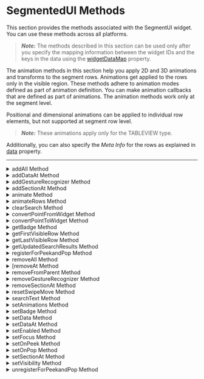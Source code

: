                                 


SegmentedUI Methods
===================

This section provides the methods associated with the SegmentUI widget. You can use these methods across all platforms.

> **_Note:_** The methods described in this section can be used only after you specify the mapping information between the widget IDs and the keys in the data using the [widgetDataMap](Segment_Properties.md#widgetDa) property.

The animation methods in this section help you apply 2D and 3D animations and transforms to the segment rows. Animations get applied to the rows only in the visible region. These methods adhere to animation modes defined as part of animation definition. You can make animation callbacks that are defined as part of animations. The animation methods work only at the segment level.

Positional and dimensional animations can be applied to individual row elements, but not supported at segment row level.

> **_Note:_** These animations apply only for the TABLEVIEW type.

Additionally, you can also specify the _Meta Info_ for the rows as explained in [data](Segment_Properties.md#data) property.

* * *


<details close markdown="block"><summary>addAll Method</summary>

* * *

This method allows you to add new data to the segment.

### Syntax
```

addAll(data)
```

### Parameters

data

Specifies an array to represent data as key value pairs. The format of the array of data is explained in [data](Segment_Properties.md#data) property of segment basic properties.

animation

Optional. This parameter is used to associate an animation with the item described by data.

The animation parameter has three parameters:

definition

An object defined using the voltmx.ui.createAnimation() API. Refer to voltmx.ui.createAnimation in the API programmers Guide for more details.

config

As defined in Animation Configuration. For more information, please see the `AnimationConfiguration` object documentation in the [API Developer's Guide](../../../Iris/iris_api_dev_guide/content/introduction.md).

callbacks

A dictionary that represents JavaScript functions that work as animation call backs. For more information, see `AnimationConfiguration` object documentation in the [API Developer's Guide](../../../Iris/iris_api_dev_guide/content/introduction.md).

### Remarks

The new data is appended to the existing data. If the segment has no data, the new data is placed in the segment.

Using this method, you cannot add the rows to the existing sections.

Animations get applied to the rows only in the visible region and ignored if the rows are in the invisible region.

You can apply specific animations to the displaced rows using the [onRowDisplay](#onRowDisplay) method.

If the animation property is defined in the addAll method, the animation will be applied to all elements added to the row.

The widget/row model will be updated based on the animation fill modes, so that the widget/row would always show the appropriate values. Note that your app must provide rowTemplateId as an empty object in the data object of a row to update the row model.

### Example

```

//Sample code to use addAll method without animation  
formSegment.mysegment.addAll([{
    dataId1: "data1",
    dataId2: "data2",
    dataId3: "data3"
}, {
    dataId1: "datax",
    dataId2: "datay",
    dataId3: "dataz",
    template: box1
}]);  
//Sample code to use addAll method with animation  
formSegment.mysegment.addAll([{
        dataId1: "data1",
        dataId2: "data2",
        dataId3: "data3"
    }, {
        dataId1: "datax",
        dataId2: "datay",
        dataId3: "dataz",
        template: box1
    }],
    animation 
);  
  

```

### Platform Availability

Available on all platforms

* * *

</details>
<details close markdown="block"><summary>addDataAt Method</summary>

* * *

Allows you to add one row of data at a given index or within a section.

### Syntax
```

addDataAt(data,rowIndex,sectionIndex)
```

### Parameters

data

Specifies the JSObject to represent data as key value pairs. The format of the array of data is explained in [data](Segment_Properties.md#data) property of segment basic properties.

Row data can also have the standard template key to indicate a new template for this added row. However it is developer responsibility to ensure widgetdatamap covers the widgets present in the new template.

rowIndex

Specifies the Index of the row within the section if the _sectionIndex_ is mentioned. If the _sectionIndex_ is not mentioned, the _rowIndex_ is treated in absolute terms independent of sections.

> > **_Note:_** Sections should not be counted as rows when calculating the _rowIndex_.

Index is '0' based in JavaScript and should be less than "n", where "n" is the number of existing rows within the section if _sectionIndex_ is mentioned. If the _sectionIndex_ is not mentioned "n" is the total number of rows in a segment.

If the _rowIndex_ mentioned is greater than "n", then row is added at the end of the segment or at the end of the section depending on the _sectionIndex_.

sectionIndex

Optional. Specifies the Index of the section. If the index is not mentioned, the _rowIndex_ will be treated in absolute terms.

> **_Note:_** In Android platform, the `sectionIndex` parameter is a mandatory parameter.

animation

Optional. This parameter is used to associate an animation at given operation.

The animation parameter has three parameters:

definition

An object defined using voltmx.ui.createAnimation() API. Refer to voltmx.ui.createAnimation in the API programmers Guide for more details.

config

As defined in Animation Configuration. For more information, please see the `AnimationConfiguration` object documentation in the [API Developer's Guide](../../../Iris/iris_api_dev_guide/content/introduction.md).

callbacks

A dictionary that represents JavaScript functions that work as animation call backs. For more information, see `AnimationConfiguration` object documentation in the [API Developer's Guide](../../../Iris/iris_api_dev_guide/content/introduction.md).

### Remarks

The new data is placed before the index. The existing data is pushed to the next row.

Animations get applied to the rows only in the visible region and ignored if the rows are in the invisible region.

You can apply specific animations to the displaced rows using the [onRowDisplay](#onRowDisplay) method.

The widget/ row model will be updated based on the animation fill modes, so that the widget/row would always show the appropriate values. Note that your app must provide rowTemplateId as an empty object in the data object of a row to update the row model

For example, the syntax to get the label text is `segment.selectedValue.label(text)`. Earlier this was written as `segment.selectedValue.label.text`.

### Example

```

/*Sample code to use addDataAt method without animation. In this sample code, the data is added above the 15th Index position in the first section of the Segment, mySegment.*/  
formSegment.mysegment.addDataAt(dataObj1, 15);  
  
/*Sample code to use addDataAt method with animation. In this sample code, the data is added above the 15th Index position in the first section of the Segment, mySegment.*/  
formSegment.mysegment.addDataAt(dataObj1, 15, animation);  
  
/*Sample code to use addDataAt method in Android platform. In this sample code, the data is added above the 15th index position in the zeroth section of mySegment Segment.*/  
formSegment.mysegment.addDataAt(dataObj1, 15,0);  

```

### Platform Availability

Available on all platforms

* * *

</details>
<details close markdown="block"><summary>addGestureRecognizer Method</summary>

* * *

This API allows you to set a gesture recognizer for a specified gesture for a specified widget.

Syntax

addGestureRecognizer(gestureType, gestureConfigParams, onGestureClosure)

Parameters

_gestureType_

\[Number\] - Mandatory

Indicates the type of gesture to be detected on the widget.

See Remarks for possible values.

_gestureConfigParams_

\[object\] - Mandatory

The parameter specifies a table that has the required configuration parameters to setup a gesture recognizer.

The configuration parameters vary based on the type of the gesture.

See Remarks for possible values.

_onGestureClosure_

\[function\] - Mandatory

Specifies the function that needs to be executed when a gesture is recognized.

This function will be raised asynchronously

See Remarks for the syntax of this function.

### Return Values

String - Reference to the gesture is returned.

### Remarks

The values for the _gestureType_parameter are:

\[Number\] - Mandatory

Indicates the type of gesture to be detected on the widget. The following are possible values:

*   1 – constants.GESTURE\_TYPE\_TAP
*   2 - constants.GESTURE\_TYPE\_SWIPE
*   3 – constants.GESTURE\_TYPE\_LONGPRESS
*   4 – constants.GESTURE\_TYPE\_PAN
*   5 – constants.GESTURE\_TYPE\_ROTATION
*   6 - constants.GESTURE\_TYPE\_PINCH
*   7 - constants.GESTURE\_TYPE\_RIGHTTAP

The values for the _gestureConfigParams_parameter are:

\[object\] - Mandatory

The parameter specifies a table that has the required configuration parameters to setup a gesture recognizer. The configuration parameters vary based on the type of the gesture.

This parameter supports the following key-value pairs:

Gesture Type:TAP

*   fingers \[Number\] - specifies the maximum number of fingers that must be respected for a gesture. Possible values are: 1. Default value is 1.
*   taps \[Number\] - specifies the maximum number of taps that must be respected for a gesture. Possible values are: 1 or 2. Default value is 1.

### For example:  

{fingers:1,taps:1}

Gesture Type:SWIPE

*   fingers \[Number\] - specifies the maximum number of fingers that must be respected for a gesture. Possible values are: 1. Default value is 1.

### For example:

{fingers: 1}

Gesture Type:LONGPRESS

*   pressDuration \[Number\] - specifies the minimum time interval (in seconds) after which the gesture is recognized as a LONGPRESS. For example, if pressDuration is 2 seconds, any continued press is recognized as LONGPRESS only if it lasts for at least 2 seconds. Default value is 1. This is not applicable to Windows.

### For example:

{pressDuration=1}.

Gesture Type: PAN

*   fingers \[number\] specifies the minimum number of fingers needed to recognize this gesture. Default value is 1.
*   continuousEvents \[Boolean\] indicates if callback should be called continuously for every change beginning from the time the gesture is recognized to the time it ends.

Gesture Type: ROTATION

*   Rotation gesture involves only two fingers.
*   continuousEvents \[Boolean\] indicates if callback must be called continuously for every change beginning from the time the gesture is recognized to the time it ends.

Gesture Type:PINCH

*   Pinch gesture invloves two fingures.
*   continuousEvents \[Boolean\] indicates if callback should be called continuously every change beginning from the time the gesture is recognized to the time it ends.

The syntax for the _onGestureClosure_callback function are:

\[function\] - Mandatory

Specifies the function that needs to be executed when a gesture is recognized.

### This function will be raised asynchronously and has the following Syntax:

onGestureClosure(widgetRef, gestureInfo, context)

*   widgetRef - specifies the handle to the widget on which the gesture was recognized.
*   gestureInfo - Table with information about the gesture. The contents of this table vary based on the gesture type.
*   context - Table with SegmentedUI row details.

gestureInfo table has the following key-value pairs:

*   gestureType \[number\] – indicates the gesture type; 1 for TAP, 2 for SWIPE, and 3 for LONGPRESS,4 for PAN, 5 for ROTATION, 6 for PINCH and 7 for RIGHTTAP
*   gesturesetUpParams \[object\] – specifies the set up parameters passed while adding the gesture recognizer
*   gesturePosition \[number\] – indicates the position where the gesture was recognized. Possible values are: 1 for TOPLEFT, 2 for TOPCENTER, 3 for TOPRIGHT, 4 for MIDDLELEFT, 5 for MIDDLECENTER, 6 for MIDDLERIGHT, 7 for BOTTOMLEFT, 8 for BOTTOMCENTER, 9 for BOTTOMRIGHT, 10 for CENTER
*   swipeDirection \[number\] –indicates the direction of swipe. This parameter is applicable only if the gesture type is SWIPE. Possible values are: 1 for LEFT, 2 for RIGHT, 3 for TOP, 4 for BOTTOM. Direction is w.r.t the view and not device orientation.
*   gestureX \[number\] – specifies the X coordinate of the point (in pixels) where the gesture has occurred. The coordinate is relative to the widget coordinate system.
*   gestureY \[number\] – specifies the Y coordinate of the point (in pixels) where the gesture has occurred. The coordinate is relative to the widget coordinate system.
*   widgetWidth \[number\] – specifies the width of the widget (in pixels)
*   widgetHeight \[number\] – specifies the height of the widget (in pixels)
*   gestureState\[number\] – indicates the gesture state as below
*   1 – gesture state begin
*   2 - gesture state changed
*   3 – gesture state ended.
*   \* gestureState is applicable only for continuous gestures like PAN, ROTATION and PINCH.
*   rotation \[number\] rotation of the gesture in degrees since its last change.( Applicable only when gesture type is ROTATION
*   velocityX and velocityY : horizontal and vertical component of velocity expressed in points per second. (Applicable only for PAN gesture type)
*   velocity \[number\]: velocity of pinch in scale per second (Applicable for Pinch gesture)
*   scale \[number\]:scale factor relative to the points of the two touches in screen coordinates
*   touchType\[number\]:(windows only)
*   0 - constants.TOUCHTYPE\_FINGER
*   1 - constants.TOUCHTYPE\_PEN
*   2 - constants.TOUCHTYPE\_MOUSE
*   translationX and translationY \[number\] : cumulative distance as number. (Applicable only for PAN gesture type)

### context table has the following key-value pairs:

*   rowIndex \[number\] : row index of the segui where gesture was recognised. (Applicable to gestures added to segUI rows)
*   sectionIndex \[number\] : section index of the segui where gesture was recognised. (Applicable to gestures added to segUI rows)

It is not recommend to define gestures for widgets that have a default behavior associated with it.

If you click (tap) a button (any clickable widget), the default behavior is to trigger an onClick event. If you define a Tap gesture on such widgets, the gesture closure is executed in addition to the onClick event.

If you swipe a larger form, the default behavior is to scroll up and down depending on the direction in which you swipe. If you define a SWIPE gesture on such forms, the gesture closure gets executed in addition to scrolling the form.

If you swipe a Segmented UI with huge number of rows, the default behavior is to scroll the Segmented UI. If you define a SWIPE gesture on such segments, the gesture closure gets executed in addition to scrolling the form.

### Gestures can be added only for the following widgets:

*   Flex Container
    
*   Flex Scroll Container.
    

In the android platform, the top and bottom gestures work only when the scrolling is disabled for Form and parent scrolling containers. By default, the scrolling is enabled for the Form and scrolling containers.

*   RIGHTTAP applicable only to Windows 10
*   ROTATION is not supported on android.

### Example

```
 
//Sample code to add Gestures to the frmGestures FlexForm.
//Code to add DOUBLE TAP gesture to the frmGestures, FlexForm.
var doubletp = {
 fingers: 1,
 taps: 2
};
frmGestures.addGestureRecognizer(1, doubletp, onGestureFunction);
//Code to add SINGLE TAP gesture to the frmGestures FlexForm.
var singleTp = {
 fingers: 1,
 taps: 1
};
frmGestures.addGestureRecognizer(1, singleTp, onGestureFunction);
//Code to add SWIPE gesture to the frmGestures FlexForm.
var swipeForm = {
 fingers: 1,
 swipedistance: 50,
 swipevelocity: 75
};
frmGestures.addGestureRecognizer(2, swipeForm, onGestureFunction);
//Code to add LONGPRESS gesture to the frmGestures FlexForm.
var longPressForm = {
 pressDuration: 2
};
frmGestures.addGestureRecognizer(3, longPressForm, onGestureFunction);

function onGestureFunction(commonWidget, gestureInfo) {
 voltmx.print("The Gesture type is:" + gestureInfo.gestureType);

}
```

### Platform Availability

*   iOS, Windows

* * *

</details>
<details close markdown="block"><summary>addSectionAt Method</summary>

* * *

This method allows you to add one section with rows to the segment.

### Syntax
```
 
addSectionAt(data,sectionIndex)
```

### Parameters

data

Specifies an array to represent data as key value pairs. The format of the array of data is explained in [data](Segment_Properties.md#data) property of segment basic properties.

sectionIndex

Specifies the Index of the section.

Index is '0' based in JavaScript and should be less than "n", where "n" is the number of existing sections within the segment. If the index is greater than or equal to "n", then section is added at the end of the segment.

animation

Optional. This parameter is used to associate an animation at given operation.

The animation parameter has three parameters:

definition

An object defined using voltmx.ui.createAnimation() API. Refer to voltmx.ui.createAnimation in the API programmers Guide for more details.

config

As defined in Animation Configuration. For more information, please see the `AnimationConfiguration` object documentation in the [API Developer's Guide](../../../Iris/iris_api_dev_guide/content/introduction.md).

callbacks

A dictionary that represents JavaScript functions that work as animation call backs. For more information, see `AnimationConfiguration` object documentation in the [API Developer's Guide](../../../Iris/iris_api_dev_guide/content/introduction.md).

### Remarks

> **_Note:_** Sections and its rows can have the standard template key to indicate a new template for this added row. However it is developer responsibility to ensure widgetdatamap covers the widgets present in the new template.

Animations get applied to the rows only in the visible region and ignored if the rows are in the invisible region.

You can apply specific animations to the displaced rows using the [onRowDisplay](#onRowDisplay) method.

The widget/row model will be updated based on the animation fill modes, so that the widget/row would always show the appropriate values. Note that your app must provide rowTemplateId as an empty object in the data object of a row to update the row model

For example, the syntax to get the label text is `segment.selectedValue.label(text)`. In previous versions this was written as `segment.selectedValue.label.text`.

### Example

```

/*Sample code to use the addSectionAt method without animation. In this sample code, the data is added above the 15th Index position in the Segment,mySegment.*/  
  
formSegment.mysegment.addSectionAt(dataObj1, 15);  
  
/*Sample code to use addSectionAt method with animation. In this sample code, the data is added above the 15th Index position in the Segment,mySegment.*/  
  
formSegment.mysegment.addSectionAt (dataObj1, 15, animation);
```

### Platform Availability

Available on all platforms

* * *

</details>
<details close markdown="block"><summary>animate Method</summary>

* * *

Applies an animation to the widget.

### Syntax
```

animate (animationObj, animateConfig, animationCallbacks)
```

### Parameters

_animationObj_

An `animation` object created using [voltmx.ui.createAnimation] function.

_animationConfig_

As defined in widget level animation section.

_animationCallbacks_

A JavaScript dictionary that contains key-value pairs. The following keys are supported.

| Key | Description |
| --- | --- |
| animationEnd | A JavaScript function that is invoked with the animation ends. For more information, see the **Remarks** section below. |
| animationStart | A JavaScript function that is invoked with the animation starts. For more information, see the **Remarks** section below. |

### Return Values

Returns a platform-specific handle to the animation. This handle currently not used, but is returned for possible future requirements use.

### Remarks

The callback for the `animationStart` key in the JavaScript object passed in this method's _animationCallbacks_ parameter has the following signature.

animationStart(source, animationHandle, elapsedTime);

where `source` is the widget being animated, `animationHandle` is the handle returned by the `applyAnimation` method, and `elapsedTime` is the amount of time the animation has been running in seconds, when this event is fired..

This event occurs at the start of the animation. If there is 'animation-delay' configured then this event will fire only after the delay period. This event gets called asynchronously.

The callback for the `animationEnd` key in the JavaScript object passed in this method's _animationCallbacks_ parameter has the following signature.

animationEnd(source, animationHandle, elapsedTime);

where source is the widget being animated, animationHandle is the handle returned by the applyAnimation method, and elapsedTime is the amount of time the animation has been running in seconds, when this event is fired.

This event occurs at the end of the animation. This event gets called asynchronously.

The `animate` method throws an Invalid Animation Definition Exception if animation definition, does not follow the dictionary structure expected. This method is ignored if it is called on a widget whose immediate parent is not FlexContainer or a FlexScrollContainer.

If the widget is not part of the currently visible view hierarchy, calling this method does nothing. Because this method is asynchronous and immediately returns, it does not wait for the animation to start or complete.

### Example

```

//Sample code of animation
function AnimateBoth() {
    var getFuncName = frm1.listbox18.selectedKey;
    if (getFuncName == "BothLT") {
        frm1.textbox26.animate(myAnimDefinition(),
            animConfiguration(), {});
    } else if (getFuncName == "BothTBL") {
        frm1.textbox26.animate(myAnimDefinitionsc1(),
            animConfiguration(), {});
    }
}
```

### Platform Availability

*   iOS, Android, Windows, and SPA

* * *

</details>
<details close markdown="block"><summary>animateRows Method</summary>

* * *

This method associates animations with a specific row and its elements.

### Syntax
```

animateRows(rowAnimationConfig)
```

### Parameters

rowAnimationConfig

The array of elements and their animation definitions. This parameter has following fields:

  
| Argument | Description |
| --- | --- |
| rows | An array of one or more row objects. Each row object is in the following format: sectionIndex: The section number that contains the row. rowIndex: The row number. |
| widgetRef | An array of IDs of the widgets in the row to be animated. |
| animation | The animation object in the following format: definition: The animation definition object. config: The configuration definition object. callbacks: Optional callback functions. |

> **_Note:_** If the widget ID is not specified, the animation is applied at row level.

### Return Values

None

### Remarks

Using this method, you can apply animation to multiple rows so that all rows are animated simultaneously. The callbacks will be called only once for each row. You can even club the animations, but either at row level or at row elements level, not both at the same time. The rows being animated with this method should be in the visible region.

When a particular row is animated in a SegmentedUI widget, no animation is applied on the rows being displaced unless and until animation is applied. For example, suppose a Segment widget contains four rows and animation is applied only to the second row. When the second row gets animated, it which triggers displacement on the third and fourth rows. The displaced rows (3rd and 4th) may not get animated automatically unless animations are applied on them. In this case, you can apply specific animations to the displaced rows using the animateRows method.

The widget/row model will be updated based on the animation fill modes, so that the widget/row would always show the appropriate values. Note that your app must provide rowTemplateId as an empty object in the data object of a row to update the row model.

If your app calls this method on a SegmentedUI widget and the SegmentedUI widget is in a FlexContainer widget whose [autogrowMode](FlexContainer_Properties.md#autogrow) property is set to voltmx.flex.AUTOGROW\_HEIGHT, then animateRows will apply the animations for all of the specified rows. The animations will even be applied to rows outside the visible area.

If the orientation of the user's device changes while animations are being performed, the animations end immediately. Animations will also end immediately whenever your app calls any method or function that causes a complete refresh of the SegmentedUI widget. For example, if your app changes the SegmentedUI widget's data map while an animation is playing, the animation current animation will end and all subsequent animations are skipped.

### Example

```

var transformObject = voltmx.ui.makeAffineTransform();
transformObject.translate(10, 0);
transformObject.scale(0.1, 1);

var animationDef = {
 "100": {
  "transform": transformObject
 }
};
var animationConfig = {
 duration: 0.3,
 fillMode: voltmx.anim.FILL_MODE_FORWARDS
};
var row1 = {
 sectionIndex: 0,
 rowIndex: 1
};
var row2 = {
 sectionIndex: 0,
 rowIndex: 1
};
var animationDefObject = voltmx.ui.createAnimation(animationDef);
form1.segment1.animateRows({
 rows: [row1, row2],
 widgets: [myWidget],
 animation: {
  definition: animationDefObject,
  config: animationConfig
 }
});
```

### Platform Availability

Available on Android, iOS, SPA, Desktop Web, and Windows tablet.

* * *

</details>
<details close markdown="block"><summary>clearSearch Method</summary>

* * *

This method clears the filtered results of the Segment widget generated using the [searchText](#searchText) Method. If the filtered results are displayed in the Segment widget, this method also resets the Segment to display the full master data.

### Syntax
```

clearSearch()
```

### Example

```

this.view.SegSearch.clearSearch();
```

### Platform Availability

*   Android
*   iOS
*   SPA

* * *

</details>
<details close markdown="block"><summary>convertPointFromWidget Method</summary>

* * *

This method allows you to convert the coordinate system from a widget to a point (receiver's coordinate system).

### Syntax
```

convertPointFromWidget(point, fromWidget)
```

### Parameters

_point_

\[JSObject\]- Mandatory

You can specify an object with keys as x and y. You can specify the values in all (dp, px and %) units of measurement.

_fromWidget_

\[widgetref\]- Mandatory

This parameter is the handle to the widget instance. Based on this parameter, the coordinate system is converted from the widget to a point (receiver's coordinate system).

### Example

```

Form1.widget1.convertPointFromWidget({
    x: "10dp",
    y: "20dp"
}, widget2);
```

### Platform Availability

*   iOS, Android, Windows, and SPA

* * *

</details>
<details close markdown="block"><summary>convertPointToWidget Method</summary>

* * *

Using the convertPointToWidget method, you can modify the co-ordinate system. You can convert the receiver's co-ordinate system from a **point** to a **Widget**.

### Syntax
```

convertPointToWidget(point, toWidget)
```

### Parameters

_point_

\[JSObject\]- Mandatory. You can specify an object with keys as x and y. You can specify the values in all (dp, px and %) units of measurement.

_toWidget_

\[widgetref\] - Mandatory. This parameter is the handle to the widget instance. Based on this parameter, the coordinate system is converted from a point to a widget.

### Example

```

Form1.widget2.convertPointToWidget({
    x: "20dp",
    y: "30dp"
}, widget1);
```

### Platform Availability

*   iOS, Android, Windows, and SPA

* * *

</details>
<details close markdown="block"><summary>getBadge Method</summary>

* * *

This API enables you to read the badge value (if any) attached to the specified widget. If the specified widget does not have a badge attached to it, it returns an empty string.

### Syntax
```

getBadge()
```

### Optional Parameter

uniqueIdentifier

Unique identifier of a widget which is a handle to the widget.

### Return Values

Returns a string containing the badge value applied to the specified widget. If the specified widget has no badge value attached to it, it returns an empty string.

### Remarks

When a badge is removed, the widgets are re-formatted to accommodate the cleared badge values.

On the iOS platform, this method is applicable on Label, Button, Image, TextBox, and TextArea widgets only.

### Example

```

//This is a generic method that is applicable for various widgets.
//Here, we have shown how to use the getBadge Method for button widget.
//You need to make a corresponding call of the getBadge method for other applicable widgets.
function getBadge() {
    //To get a badge value on a Button with ID btn1 placed on a form frm1, use the following snippet:
    var badgeVal = frm1.btn1.getBadge();
    alert("badge value is::" + badgeVal);

    //For instance, the corresponding getBadge method call on the Label widget is as follows:
    frm1.lbl1.getBadge();
}
```

### Platform Availability

*   iOS

* * *

</details>
<details close markdown="block"><summary>getFirstVisibleRow Method</summary>

* * *

This method returns a JavaScript object containing the first visible row section index and row index.

### Syntax
```

getFirstVisibleRow()
```

### Parameters

No

### Return Values

A JavaScript object in the following format.

```

contextDef={
	sectionIndex=0,
	 rowIndex = 1,
}
```

### Example

```

var object = form.segment.getFirstVisibleRow();
voltmx.print(object[sectionIndex]);
voltmx.print(object[rowIndex]);
```

### Platform Availability

Available on Android, iOS, SPA, and desktop Web.

* * *

</details>
<details close markdown="block"><summary>getLastVisibleRow Method</summary>

* * *

This method returns a JavaScript object containing the last visible row's section index and row index.

### Syntax
```

getLastVisibleRow()
```

### Parameters

No

### Return Values

JavaScript object which would be of the following format

```

contextDef = {
  sectionIndex:0,
  rowIndex:1,
};
```

### Example

```

var object1 = form1.segment.getLastVisibleRow();
voltmx.print(object1[sectionIndex]);
voltmx.print(object1[rowIndex]);
```

### Platform Availability

Available on all platforms except on Windows

* * *

</details>
<details close markdown="block"><summary>getUpdatedSearchResults Method</summary>

* * *

This method is used to return the filtered list that you get after applying the [searchText](#searchText) Method on the Segment.

### Syntax
```

getUpdatedSearchResults()
```

### Parameters

No

### Return Values

The _getUpdatedSearchResults_ Method returns an array of index values of the Segment. The first index value is the sectionIndex of the data and the second index value is the rowIndex of the data.

The list of search results is in the following format:

\[\[sectionIndex, rowIndex\], \[sectionIndex, rowIndex\],\[sectionIndex, rowIndex\],\[sectionIndex, rowIndex\], ......... \]

### Example

```

var newList=self.view.SegSearch.getUpdatedSearchResults();
```

### Platform Availability

*   Android
*   iOS
*   SPA

* * *

</details>
<details close markdown="block"><summary>registerForPeekandPop Method</summary>

* * *

This method registers a widget to enable 3D Touch peek and pop gestures.

### Syntax
```

registerForPeekandPop(onPeekCallback, onPopCallback)
```

### Parameters

onPeekCallback

A callback function that is invoked when the user slightly presses (soft press) the widget.

Callback Syntax

onPeekCallback(widget)

Callback Input Parameters

_widget_

A widget reference that is registered for peek and pop.

Callback Return Values

  A PreviewInfoTable. See the Remarks section for a description of this table.

### Callback Example

```

function onPeekCallback(widget) {
    var previewInfoTable = {
        "peekForm": frmSecond,
        "focusRect": [0, 0, 200, 200],
        "contentSize": [320, 480]
    };
    return previewInfoTable;
}
```

onPopCallback (Optional)

A callback function that is invoked when the user further presses (hard press) the preview that is displayed for the widget.

Callback Syntax

onPopCallback(widget,peekForm)

Callback Input Parameters

_widget_

A widget reference that is registered for peek and pop.

_peekForm_

A form reference that is displayed as preview/peek.

Callback Return Values

  A form reference.

Callback Remarks

Use this callback to set the content for pop. The form handle returned by this callback is used for pop content. In general, the form that is used for preview is used for pop content also. If the pop callback is not implemented, peek disappears and the app returns to its previous state.

Callback Example

```

function onPopCallback(widget, peekForm) {
    // preview form used for pop also
    return peekForm;
}
```

### Remarks

A PreviewInfoTable has the following format.

**Name:** peekForm

**Description:** The form reference that will be displayed as preview. If an invalid form reference is given, the preview will not be shown.

**Type:** form reference

**Name:** focusRect (Optional)

**Description:** An array representing a rectangle in widgets view coordinates. If provided, this rectangle will be focused while its surrounding area will be blurred, indicating a preview is available for the widget. If not provided, entire view area of the widget will be focused. If either the width or height is zero, the widget's view width/height is used. The values are supported in percentage(with regard to widget bounds), dp, or pixels. The values are strings. If a string value is given without any format specifier, it defaults to dp. If an array of numbers is given, it is assumed they are dp values.

**Type:** Array \[x, y, width, height\]

Example: \[“0dp”, “0dp”, “200dp”, “300dp”\], \[“10%”, “10%”, “75%”, “50%”\], \[“10px”, “10px”, “200px”, “480px”\]

**Name:** contentSize (Optional)

**Description:** An array representing the preferred content size of the preview. This allows the user to adjust the preferred width/height dimensions of the preview. If not provided, the preview is shown with default values. If either the width or height is zero, the default preview width/height is used. It is recommended that one of the width/height values be zero for proper adjustment of the other value. For example, if width = 0, the height is adjustable and vice versa. Providing positive values simultaneously for both width and height will result in distorted appearance of preview. The values are supported in dp, pixels, and percentage(with regard to screen bounds). The actual width/height of the preview may vary slightly due to resizing per aspect ratio. The values are strings. If a string value is given without any format specifier, it defaults to dp. If array of numbers is given, it is assumed they are dp values.

**Type:** Array \[width, height\]

Example: \[“0dp”, “100dp”\], \[“100%”, “0%”\], \[“0px”, “240px”\]

### Example of a PreviewInfoTable:

```

var previewInfoTable = {
    "peekForm": frmSecond,
    "focusRect": [0, 0, 200, 200],
    "contentSize": [320, 480]
};
```

### Return Values

None.

### Platform Availability

*   iOS 9.0 and later

* * *

</details>
<details close markdown="block"><summary>removeAll Method</summary>

* * *

This method is used to remove all the existing rows and sections in a segment.

### Syntax
```

removeAll()
```

### Parameters

animation

Optional. This parameter is used to associate an animation at given operation.

The animation parameter has three parameters:

definition

An object defined using voltmx.ui.createAnimation() API. Refer to voltmx.ui.createAnimation in the API programmers Guide for more details.

config

As defined in Animation Configuration. For more information, please see the `AnimationConfiguration` object documentation in the [API Developer's Guide](../../../Iris/iris_api_dev_guide/content/introduction.md).

callbacks

A dictionary that represents JavaScript functions that work as animation call backs. For more information, see `AnimationConfiguration` object documentation in the [API Developer's Guide](../../../Iris/iris_api_dev_guide/content/introduction.md).

### Remarks

Animations get applied to the rows only in the visible region and ignored if the rows are in the invisible region.

You can apply specific animations to the displaced rows using the [onRowDisplay](#onRowDisplay) method.

The widget/row model will be updated based on the animation fill modes, so that the widget/row would always show the appropriate values. Note that your app must provide rowTemplateId as an empty object in the data object of a row to update the row model.

For example, the syntax to get the label text is `segment.selectedValue.label(text)`. Earlier this was written as `segment.selectedValue.label.text`.

### Example

```

//Sample code to use the removeAll method without animation.  
  
formSegment.mysegment.removeAll();  
  
//Sample code to use the removeAll method with animation.  
  
formSegment.mysegment.removeAll (animation);  

```

### Platform Availability

Available on all platforms

* * *

 </details>
<details close markdown="block"><summary> [removeAt Method</summary> 

* * *

This method is used to remove the row at the given index or a row with in a section.

### Syntax
```

removeAt(rowIndex,sectionIndex)
```

### Parameters

rowIndex

Specifies the Index of the row within the section if the _sectionIndex_ is mentioned. It the _sectionIndex_ is not mentioed, the _rowIndex_ is treated in absolute terms independent of sections.

Index is '0' based in JavaScript and should be less than "n", where "n" is the number of existing rows within the section if _sectionIndex_ is mentioned. If the _sectionIndex_ is not mentioned "n" is the total number of rows in a segment.

If the _rowIndex_ mentioned is not within the limits then no action takes place.

sectionIndex

Optional. Specifies the Index of the section. If the index is not mentioned, the _rowIndex_ will be treated in absolute terms.

> **_Note:_** In Android platform, the `sectionIndex` parameter is a mandatory parameter.

animation

Optional. This parameter is used to associate an animation at given operation.

The animation parameter has three parameters:

definition

An object defined using voltmx.ui.createAnimation() API. Refer to voltmx.ui.createAnimation in the API programmers Guide for more details.

config

As defined in Animation Configuration. For more information, please see the `AnimationConfiguration` object documentation in the [API Developer's Guide](../../../Iris/iris_api_dev_guide/content/introduction.md).

callbacks

A dictionary that represents JavaScript functions that work as animation call backs. For more information, see `AnimationConfiguration` object documentation in the [API Developer's Guide](../../../Iris/iris_api_dev_guide/content/introduction.md).

### Remarks

> **_Note:_** Sections should not be counted as rows when calculating the _rowIndex_.

If the index is not within the limits then _removeAt_ will be silent and doesn't yield any result.

Animations get applied to the rows only in the visible region and ignored if the rows are in the invisible region.

You can apply specific animations to the displaced rows using the [onRowDisplay](#onRowDisplay) method.

The widget/row model will be updated based on the animation fill modes, so that the widget/row would always show the appropriate values. Note that your app must provide rowTemplateId as an empty object in the data object of a row to update the row model.

For example, the syntax to get the label text is `segment.selectedValue.label(text)`. Earlier this was written as `segment.selectedValue.label.text`.

### Example

```

/*Sample code to use the removeAt method without animation. In this sample code, the removeAt method removes the data from the 15th Index position.*/  
formSegment.mysegment.removeAt(15);  
  
/*Sample code to use the removeAt method with animation to remove the data from the15th Index position.*/  
formSegment.mysegment.removeAt (15, animation);  
  
/* In this sample code, the data in the 15th-row index position in the zeroth section of mySegment Segment is removed.*/  
formSegment.mysegment.removeAt(dataObj1, 15,0);  

```

### Platform Availability

Available on all platforms

* * *

</details>
<details close markdown="block"><summary>removeFromParent Method</summary>

* * *

This method allows you to remove a child widget from a parent widget.

### Syntax
```

removeFromParent()
```

### Read/Write

Yes - (Read and Write)

### Example

```

//This is a generic method that is applicable for various widgets.
//Here, we have shown how to use the removeFromParent Method for a Calendar widget.
//You need to make a corresponding call of the removeFromParent method for other applicable widgets.

Form1.calendar.removeFromParent();

```

### Platform Availability

*   iOS, Android , Windows, SPA, and Desktop Web

* * *

</details>
<details close markdown="block"><summary>removeGestureRecognizer Method</summary>

* * *

This method allows you to remove the specified gesture recognizer for the specified widget.

### Syntax
```

removeGestureRecognizer(gestureHandle)
```

### Parameters

gestureHandle - Mandatory

Specifies the handle to the gesture returned by addGestureRecognizer call.

### Example

```

//Sample code to remove Double tap gesture from frmGestures FlexForm.  
frmGestures.removeGestureRecognizer(doubletp);  

```

### Platform Availability

*   Available on all platforms except Desktop Web and Android.

* * *

</details>
<details close markdown="block"><summary>removeSectionAt Method</summary>

* * *

This method allows you to remove a section at the given index within a segment.

### Syntax
```

removeSectionAt(sectionIndex)
```

### Parameters

sectionIndex

Specifies the Index of the section.

Index is '0' based in JavaScript and should be less than "n", where "n" is the number of existing sections within the segment. The operation is ignored if the _sectionIndex_ is not mentioned.

animation

Optional. This parameter is used to associate an animation at given operation.

The animation parameter has three parameters:

definition

An object defined using voltmx.ui.createAnimation() API. Refer to voltmx.ui.createAnimation in the API programmers Guide for more details.

config

As defined in Animation Configuration. For more information, please see the `AnimationConfiguration` object documentation in the [API Developer's Guide](../../../Iris/iris_api_dev_guide/content/introduction.md).

callbacks

A dictionary that represents JavaScript functions that work as animation call backs. For more information, see `AnimationConfiguration` object documentation in the [API Developer's Guide](../../../Iris/iris_api_dev_guide/content/introduction.md).

### Remarks

Animations get applied to the rows only in the visible region and ignored if the rows are in the invisible region.

You can apply specific animations to the displaced rows using the [onRowDisplay](#onRowDisplay) method.

The widget/row model will be updated based on the animation fill modes, so that the widget/row would always show the appropriate values. Note that your app must provide rowTemplateId as an empty object in the data object of a row to update the row model.

For example, the syntax to get the label text is `segment.selectedValue.label(text)`. Earlier this was written as `segment.selectedValue.label.text`.

### Example

```

/*Sample code to use the removeSectionAt method without animation. In this code, removeSectionAt method removes the section from the 2nd Index position.*/  
  
formSegment.mysegment.removeSectionAt(2);  
  
/*Sample code to use the removeSectionAt method with animation. In this code, removeSectionAt method is used to remove the section from the 2nd Index position.*/  
  
formSegment.mysegment.removeSectionAt(2, animation);  

```

### Platform Availability

Available on all platforms

* * *

</details>
<details close markdown="block"><summary>resetSwipeMove Method</summary>

* * *

This method is applicable only when the _widgetSwipeMove_ Property is configured for the Segment. When you swipe a widget in a Segment widget, use the _resetSwipeMove_ Method to reset the widget swipe to its initial state. The resetSwipeMove Method, resets the translate position to zero.

### Syntax
```

resetSwipeMove()
```

### Parameters

swipeWidget

This parameter specifies the ID of the widget on which you have specified the widgetSwipeMove Property and have performed the swipe.

context\[Object\]

This parameter is applicable only when the Segment has a row template or a section template. The _context_ Object contains the following attributes:

_rowIndex\[Number\]_: This attribute specifies the row index of _swipeWidget_ in the Segment.

_sectionIndex\[Number\]_: This attributes specifies the section index of _swipeWidget_ in the Segment.

Limitations

Android limitation: Swipe action will no longer appear on the specified position defined in the sub-boundaries once the finger is out of the widget.

### Example

```

frmSegment.mySegment.resetSwipeMove(swipeWidget,context);
```

### Platform Availability

*   Android
*   iOS
*   SPA

* * *

</details>
<details close markdown="block"><summary>searchText Method</summary>

* * *

This method searches the data given inside the Segment widget.

### Syntax
```

searchText (searchCondition, config)
```

### Input Parameters

config

This is an optional parameter and it has the following fields:

<table style="width: 100%;mc-table-style: url('Resources/Stylesheets1/Basic.css');" class="TableStyle-Basic" cellspacing="0"><colgroup><col class="TableStyle-Basic-Column-Column1" style="width: 111px;"> <col class="TableStyle-Basic-Column-Column1" style="width: 72px;"> <col class="TableStyle-Basic-Column-Column1" style="width: 145px;"> <col class="TableStyle-Basic-Column-Column1"></colgroup><tbody><tr class="TableStyle-Basic-Body-Body1"><td class="TableStyle-Basic-BodyE-Column1-Body1" style="text-align: center;">Field Name</td><td class="TableStyle-Basic-BodyE-Column1-Body1">Type</td><td class="TableStyle-Basic-BodyE-Column1-Body1" style="text-align: center;">Default Value</td><td class="TableStyle-Basic-BodyD-Column1-Body1" style="text-align: center;">Description</td></tr><tr class="TableStyle-Basic-Body-Body1"><td class="TableStyle-Basic-BodyE-Column1-Body1">updateSegment</td><td class="TableStyle-Basic-BodyE-Column1-Body1">Boolean</td><td class="TableStyle-Basic-BodyE-Column1-Body1">true</td><td class="TableStyle-Basic-BodyD-Column1-Body1">When the value of this field is true, the segment renders the search results.</td></tr><tr class="TableStyle-Basic-Body-Body1"><td class="TableStyle-Basic-BodyB-Column1-Body1">showSectionHeaderFooter</td><td class="TableStyle-Basic-BodyB-Column1-Body1">Boolean</td><td class="TableStyle-Basic-BodyB-Column1-Body1">true</td><td class="TableStyle-Basic-BodyA-Column1-Body1">When the value of this field is true, the header and footer of the segment renders along with the search results.</td></tr></tbody></table>

_searchCondition_

This is a mandatory parameter. This parameter has an array of search conditions separated by an Operator. Following is an example of the parameter with two search criteria:

searchCondition: \[ SearchCritera-1, Operator, SearchCritera-2, \]

Each search criteria are JS objects with the following fields:

<table style="width: 100%;mc-table-style: url('Resources/Stylesheets1/Basic.css');" class="TableStyle-Basic" cellspacing="0"><colgroup><col class="TableStyle-Basic-Column-Column1" style="width: 111px;"> <col class="TableStyle-Basic-Column-Column1" style="width: 72px;"> <col class="TableStyle-Basic-Column-Column1" style="width: 184px;"> <col class="TableStyle-Basic-Column-Column1"></colgroup><tbody><tr class="TableStyle-Basic-Body-Body1"><td class="TableStyle-Basic-BodyE-Column1-Body1" style="text-align: center;">Field Name</td><td class="TableStyle-Basic-BodyE-Column1-Body1">Type</td><td class="TableStyle-Basic-BodyE-Column1-Body1" style="text-align: center;">Default Value</td><td class="TableStyle-Basic-BodyD-Column1-Body1" style="text-align: center;">Description</td></tr><tr class="TableStyle-Basic-Body-Body1"><td class="TableStyle-Basic-BodyE-Column1-Body1">textToSearch</td><td class="TableStyle-Basic-BodyE-Column1-Body1">String</td><td class="TableStyle-Basic-BodyE-Column1-Body1">&nbsp;</td><td class="TableStyle-Basic-BodyD-Column1-Body1">This is a mandatory field. It contains the text that is searched through the segment.</td></tr><tr class="TableStyle-Basic-Body-Body1"><td class="TableStyle-Basic-BodyE-Column1-Body1">caseSensitive</td><td class="TableStyle-Basic-BodyE-Column1-Body1">Boolean</td><td class="TableStyle-Basic-BodyE-Column1-Body1">true</td><td class="TableStyle-Basic-BodyD-Column1-Body1">This is an optional field. This field specifies if the text in the textToSearch parameter should be case sensitive or not.</td></tr><tr class="TableStyle-Basic-Body-Body1"><td class="TableStyle-Basic-BodyE-Column1-Body1">searchType</td><td class="TableStyle-Basic-BodyE-Column1-Body1">Constants</td><td class="TableStyle-Basic-BodyE-Column1-Body1">SEGUI_SEARCH_CRITERIA_CONTAINS</td><td class="TableStyle-Basic-BodyD-Column1-Body1">This is an optional field. This field specifies how the text should be searched through the segment. The values that can be provided for this field is provided in the Remarks section.</td></tr><tr class="TableStyle-Basic-Body-Body1"><td class="TableStyle-Basic-BodyB-Column1-Body1">searchableWidgets</td><td class="TableStyle-Basic-BodyB-Column1-Body1">Array</td><td class="TableStyle-Basic-BodyB-Column1-Body1">Empty Array</td><td class="TableStyle-Basic-BodyA-Column1-Body1">This is an optional field. This field specifies the widgets that needs to be searched. If this field has an empty array, then all the widgets inside the segment widget is searched.</td></tr></tbody></table>

Operator

This is an optional parameter. However, if there are more than one searchCriteria, then this parameter becomes mandatory. This parameter can have the following values:

*   constants.SEGUI\_SEARCH\_CRITERIA\_OPERATOR\_AND
*   constants.SEGUI\_SEARCH\_CRITERIA\_OPERATOR\_OR ( Default)

### Return Values

Returns an array of index values of the segment. The first index value is the sectionIndex and the second index value is the rowIndex of the data. Following is the sample of the output:

\[ \[ 0 ,5 \] ,\[ 0 ,6 \] ,\[ 0 ,7 \] ,\[ 0 ,8 \] ,\[ 1 ,5 \] ,\[ 1 ,6 \] ,\[ 1 ,7 \] ,\[ 1 ,8 \] \]

### Remarks

The different search types are:

*   constants.SEGUI\_SEARCH\_CRITERIA\_CONTAINS
*   constants.SEGUI\_SEARCH\_CRITERIA\_ENDSWITH
*   constants.SEGUI\_SEARCH\_CRITERIA\_STARTSWITH
*   constants.SEGUI\_SEARCH\_CRITERIA\_NOT\_CONTAINS
*   constants.SEGUI\_SEARCH\_CRITERIA\_NOT\_ENDSWITH
*   constants.SEGUI\_SEARCH\_CRITERIA\_NOT\_STARTSWITH
*   constants.SEGUI\_SEARCH\_CRITERIA\_GREATER
*   constants.SEGUI\_SEARCH\_CRITERIA\_GREATER\_EQUAL
*   constants.SEGUI\_SEARCH\_CRITERIA\_LESSER
*   constants.SEGUI\_SEARCH\_CRITERIA\_LESSER\_EQUAL
*   constants.SEGUI\_SEARCH\_CRITERIA\_EQUAL
*   constants.SEGUI\_SEARCH\_CRITERIA\_NOT\_EQUAL

> **_Note:_** 1.If a non-numerical **searchText** does not yield results using the given **searchCriteria**(such as greater, greatedEqual, etc.) , the **searchCriteria** performs the search as **SEGUI\_SEARCH\_CRITERIA\_CONTAINS** by default.  
2\. Following is the list of supported widgets for the **searchableWidgets** field: Label, TextBox, TextArea, Button and Calendar.

### Example

```

var result = self.view.segmentSearch.searchText(
 [{//search criteria one
   "textToSearch": this.view.textBoxSearch.text,
   "caseSensitive": false,
   "searchType": constants.SEGUI_SEARCH_CRITERIA_CONTAINS,
   "searchableWidgets": ["lblTime", "lblHeading"]
  },
  constants.SEGUI_SEARCH_CRITERIA_OPERATOR_OR, [//operator
   [{//search criteria two
    "textToSearch": "app",
    "caseSensitive": false,
    "searchType": constants.SEGUI_SEARCH_CRITERIA_CONTAINS,
    "searchableWidgets": ["lblTime", "lblHeading"]
   }],
   constants.SEGUI_SEARCH_CRITERIA_OPERATOR_OR,//operator
   {//search criteria three
    "textToSearch": "Dev",
    "caseSensitive": true,
    "searchType": constants.SEGUI_SEARCH_CRITERIA_CONTAINS,
    "searchableWidgets": ["lblTime", "lblHeading"]
   }

  ],
 ], {//config parameter

  "updateSegment": true,
  "showHeaderFooter": true

 }
);
```

### Platform Availability

*   Android
*   iOS
*   SPA

* * *

</details>
<details close markdown="block"><summary>setAnimations Method</summary>

* * *

This method is used to associate animations to the rows at each operation.

### Syntax
```

setAnimations (animationConfig)
```

### Parameters

animationConfig

The animation definitions to be associated with the row.

### Return Values

None

### Remarks

The animationConfig parameter is an animation definition consisting of two arguments: _visible_ preserve">var var _invisible_. The _visible_ argument contains animation definition, callback, and configuration to be applied when a row is being brought to the visible canvas. The _invisible_ argument contains animation definition, callback, and configuration to be applied when a row is being moved out of the visible canvas.

The visible animations set using the setAnimations method are not invoked when the onRowDisplay method is used to define animations for elements.

When visible animation is set and segment is scrolled, because of which a row is brought to the visible region with the visible animation applied and the end state of visible animation is reflected on the row. This overrides the animation state set by the add/remove/set operations.

In Android and iOS platforms, the setAnimations method is not applicable for the AutoGrow Segment.

### Example

```

var transformObject = voltmx.ui.makeAffineTransform();
transformObject.translate(10, 0);
transformObject.scale(0.1, 1);
animationDef = {
    100: {
        "transform": transformObject
    }
};

animationConfig = {
    duration: 0.3,
    fillMode: voltmx.anim.FILL_MODE_FORWARDS
};
animationDefObject = voltmx.ui.createAnimation(
    animationDef
);
form.segment.setAnimations({
    visible: {
        definition: animationDefObject,
        config: animationConfig,
        callbacks: null
    }
});
```

### Platform Availability

Available on all platforms except on Windows.

* * *

</details>
<details close markdown="block"><summary>setBadge Method</summary>

* * *

This method enables you to set the badge value to the given widget at the upper, right corner of the widget.

### Syntax
```

setBadge(badgeText)
```

### Parameters

badgeText \[String\] - Mandatory

Specifies the Text value that appears within the badge. If the length of the badgeText is greater than 1, the badge is a rounded rectangle. For example, if you specify the text of the badge as 88, the number appears in a rounded rectangular badge. If the length of the badge text is 1, the badge is always a circle. The badge can occupy up to 70% of the width of the parent widget. For example, on a button with a width of 100 pixels, a badge with about 100 characters will occupy only 70 pixels of the button width. The badge text is truncated and shows about 30 characters followed by three dots.

skin \[String\] - Optional

The parameter specifies the background color for the badge. The default color is red.

### Return Values

None

### Exceptions

Error

### Remarks

The color for the badge can be defined using a skin. The default color for the badge is red with white lettering.

If you pass an empty string as a parameter, the badge applied to the widget is cleared.

A Badge can be applied only to the FlexContainer Widget. To apply badge to other widgets, place the corresponding widget inside the FlexContainer, then apply Badge to the FlexContainer Widget. Also make sure that the clipBounds property of the FlexContainer are set to false.

If the badge value is a single character (a character or a number), the badge shape is a circle.

![](Resources/Images/widgetbadge.png)

If the badge value contains multiple characters, the badge shape is a rectangle with rounded corners and borders.

The badge can occupy a maximum of 70% width of the parent widget (widget on which badge is applied). For example, on a button with a width of 100 pixels, a badge with about 100 characters will occupy only 70 pixels of the button width. The badge value is truncated and about 30 characters followed by three dots.

When a badge is set, the widgets are re-arranged to accommodate the badge.

For iOS platform, this method is applicable on Box, Label, and Image widgets only.

For Android platform, this method is applicable on Button and Image widgets only.

### Example

```

//This is a generic method that is applicable for various widgets.
//Here, we have shown how to use the setBadge Method for button widget.
//You need to make a corresponding call of the setBadge method for other applicable widgets.
function setBadge() {
    /*To set a badge value with skin "badgeSkin" on a button btn1
placed on a form frm1, use the following code: */
    frm1.btn1.setBadge("2", "badgeSkin");
}
//For instance, the corresponding setEnabled method call on the Label widget is as follows:
form.lbl1.setBadge("4", "badgeSkin");
```

### Platform Availability

*   iOS

For more information about the badge APIs refer the _API Reference Document_.

* * *

</details>
<details close markdown="block"><summary>setData Method</summary>

* * *

This method allows you to set new data to the segment.

### Syntax
```

setData(data)
```

### Parameters

data

Specifies an array to represent data as key value pairs. The format of the array of data is explained in [data](Segment_Properties.md#data) property of segment basic properties.

animation

Optional. This parameter is used to associate an animation at given operation.

The animation parameter has three parameters:

definition

An object defined using voltmx.ui.createAnimation() API. Refer to voltmx.ui.createAnimation in the API programmers Guide for more details.

config

As defined in Animation Configuration. For more information, please see the `AnimationConfiguration` object documentation in the [API Developer's Guide](../../../Iris/iris_api_dev_guide/content/introduction.md).

callbacks

A dictionary that represents JavaScript functions that work as animation call backs. For more information, see `AnimationConfiguration` object documentation in the [API Developer's Guide](../../../Iris/iris_api_dev_guide/content/introduction.md).

### Remarks

When you set new data, the existing data will be replaced with the new data. If the segment has no data, the new data is placed in the segment.

Updating a widget's data using the setData method as part of its own callbacks in a segment row's context results undefined behaviour.

Animations get applied to the rows only in the visible region and ignored if the rows are in the invisible region.

You can apply specific animations to the displaced rows using the [onRowDisplay](#onRowDisplay) method.

The widget/row model will be updated based on the animation fill modes, so that the widget/row would always show the appropriate values. Note that your app must provide rowTemplateId as an empty object in the data object of a row to update the row model.

For example, the syntax to get the label text is `segment.selectedValue.label(text)`. Earlier this was written as `segment.selectedValue.label.text`.

### Example

```

//Sample code to use setData method without animation.  
  
formSegment.mysegment.segment.setData([{

      dataId1:"data1",
      dataId2:"data2",
      dataId3:"data3"
    }, 
    {
      dataId1:"datax",
      dataId2:"datay", 
      dataId3:"dataz", 
      template:box1
    }
  ]
);  
  
//Sample code to use setData method with animation.  
  
formSegment.mysegment.setData([
    {
      dataId1:"data1",
      dataId2:"data2",
      dataId3:"data3"
    }, 
    {
      dataId1:"datax",
      dataId2:"datay",
      dataId3:"dataz",
      template:box1
    }
  ]
), animation);  

```

### Platform Availability

Available on all platforms

* * *

</details>
<details close markdown="block"><summary>setDataAt Method</summary>

* * *

Allows you to set data or modify an existing data of a row or within a section.

### Syntax
```

setDataAt(data,rowIndex,sectionIndex)
```

### Parameters

data

Specifies the JSObject to represent data as key value pairs. The format of the array of data is explained in [data](Segment_Properties.md#data) property of segment basic properties. Rowdata can have the standard template key to indicate a new template for this row. However it is developer responsibility to ensure widgetDataMap covers the widgets present in the new template.

rowIndex

Specifies the Index of the row within the section if the _sectionIndex_ is mentioned. If the _sectionIndex_ is not mentioed, the _rowIndex_ is treated in absolute terms independent of sections.

> > **_Note:_** Sections should not be counted as rows when calculating the _rowIndex_.

Index is '0' based in JavaScript and should be less than "n", where "n" is the number of existing rows within the section if _sectionIndex_ is mentioned. If the _sectionIndex_ is not mentioned "n" is the total number of rows in a segment.

If the rowIndex mentioned is not within the limits then no action takes place.

sectionIndex

Optional. Specifies the Index of the section. If the index is not mentioned, the _rowIndex_ will be treated in absolute terms.

> **_Note:_** In Android platform, the `sectionIndex` parameter is a mandatory parameter.

animation

Optional. This parameter is used to associate an animation at given operation.

The animation parameter has three parameters:

definition

An object defined using voltmx.ui.createAnimation() API. Refer to voltmx.ui.createAnimation in the API programmers Guide for more details.

config

As defined in Animation Configuration. For more information on animation configuration, please see the `AnimationConfiguration` object documentation in the [API Developer's Guide](../../../Iris/iris_api_dev_guide/content/introduction.md).

callbacks

A dictionary that represents JavaScript functions that work as animation call backs. For more information, see `AnimationConfiguration` object documentation in the [API Developer's Guide](../../../Iris/iris_api_dev_guide/content/introduction.md).

### Remarks

The existing data of the row will be replaced with the new set. In case the index is not valid and not falling in range 0 <= index <= N, where N is the total number of records then the operation is ignored.

Animations get applied to the rows only in the visible region and ignored if the rows are in the invisible region.

You can apply specific animations on the displaced rows using the [onRowDisplay](#onRowDisplay) method.

The widget/row model will be updated based on the animation fill modes, so that the widget/row would always show the appropriate values. Note that your app must provide rowTemplateId as an empty object in the data object of a row to update the row model.

For example, the syntax to get the label text is `segment.selectedValue.label(text)`. Earlier this was written as `segment.selectedValue.label.text`.

### Example

```

//Example of a data object that needs to be set in the 15th Index of the Segment.  
  
dataObj1 = {
    globaDdataId1: "label3",
    globaDataId2: "label4",
    globalDataId3: "label5"
};  
//Sample code to use setDataAt method without animation.  
formSegment.mysegment.setDataAt(dataObj1, 15);  
  
//Sample code to use setDataAt method with animation.  
formSegment.mysegment.setDataAt(dataObj1, 15, animation);  
  
/*Sample code to use setDataAt method in Android platform. In this sample code,the data is removed and new data is updated at the 15th-row index position in the zeroth section of mySegment Segment.*/  
formSegment.mysegment.setDataAt(dataObj1, 15,0);  

```

### Platform Availability

Available on all platforms

* * *

</details>
<details close markdown="block"><summary>setEnabled Method</summary>

* * *

This method specifies the widget that must be enabled or disabled.

### Syntax
```

setEnabled(enabled)
```

Parameters

_enabled_

\[Boolean\] - Mandatory

true -Indicates widget is enabled.

false - Indicates widget is disabled.

### Return Values

None

### Exceptions

Error

### Remarks

Browser widget does not support this method in SPA.

This method is not applicable in Map widget.

### Example

```

//This is a generic method that is applicable for various widgets.
//Here, we have shown how to use the setEnabled Method for button widget.
//You need to make a corresponding call of the setEnabled method for other applicable widgets.

form1.myButton.setEnabled(false);
```

Platform Availability

Available on all platforms except SPA.

* * *

</details>
<details close markdown="block"><summary>setFocus Method</summary>

* * *

This method specifies the widget on which there must be focus.

**Default :** true

### Syntax
```

setFocus(focus)
```

### Parameters

_focus_ \[Boolean\]- Mandatory

true -Indicates focus is set on a widget.

false - Indicates focus is not set on a widget.

### Return Values

None

### Exceptions

Error

### Remarks

You should not call this method in **preShow** of a form as it is not respected by all platforms. In android platform, this method is not respected in **preShow** of a form. You can give focus to a particular widget only after it is rendered on the screen, hence it should be called in postShow of a form.

This method is not applicable in Form widget.

### Example

```

//This is a generic method that is applicable for various widgets.
//Here, we have shown how to use the setFocus Method for button widget.
//You need to make a corresponding call of the setFocus method for other applicable widgets.

form1.myButton.setFocus(true);
```

### Platform Availability

Available on all platforms.

* * *

</details>
<details close markdown="block"><summary>setOnPeek Method</summary>

* * *

This method sets and overrides the existing onPeekCallback for the widget.

### Syntax
```

setOnPeek(onPeekCallback)
```

### Parameters

onPeekCallback

A callback function that is invoked when the user slightly presses (soft press) the widget.

Callback Syntax

onPeekCallback(widget)

Callback Parameters

_widget_

A widget reference that is registered for peek and pop.

Callback Return Values

PreviewInfoTable. See the Remarks section for a description of this table.

### Callback Example

```

function onPeekCallback(widget, contextInfo) {
    var previewInfoTable = {
        "peekForm": frmSecond,
        "focusRect": [0, 0, 200, 200],
        "contentSize": [320, 480]
    };
    return previewInfoTable;
}
```

### Return Values

None.

### Remarks

A PreviewInfoTable has the following format.

**Name:** peekForm

**Description:** The form reference that will be displayed as preview. If an invalid form reference is given, the preview will not be shown.

**Type:** form reference

**Name:** focusRect (Optional)

**Description:** An array representing a rectangle in widgets view coordinates. If provided, this rectangle will be focused while its surrounding area will be blurred, indicating a preview is available for the widget. If not provided, entire view area of the widget will be focused. If either the width or height is zero, the widget's view width/height is used. The values are supported in percentage(with regard to widget bounds), dp, or pixels. The values are strings. If a string value is given without any format specifier, it defaults to dp. If an array of numbers is given, it is assumed they are dp values.

**Type:**Array \[x, y, width, height\]

Example: \[“0dp”, “0dp”, “200dp”, “300dp”\], \[“10%”, “10%”, “75%”, “50%”\], \[“10px”, “10px”, “200px”, “480px”\]

**Name:**contentSize (Optional)

**Description:**An array representing the preferred content size of the preview. This allows the user to adjust the preferred width/height dimensions of the preview. If not provided, the preview is shown with default values. If either the width or height is zero, the default preview width/height is used. It is recommended that one of the width/height values be zero for proper adjustment of the other value. For example, if width = 0, the height is adjustable and vice versa. Providing positive values simultaneously for both width and height will result in distorted appearance of preview. The values are supported in dp, pixels, and percentage(with regard to screen bounds). The actual width/height of the preview may vary slightly due to resizing per aspect ratio. The values are strings. If a string value is given without any format specifier, it defaults to dp. If array of numbers is given, it is assumed they are dp values.

**Type:**Array \[width, height\]

Example: \[“0dp”, “100dp”\], \[“100%”, “0%”\], \[“0px”, “240px”\]

### Example of a PreviewInfoTable:

```

var previewInfoTable = {
    "peekForm": frmSecond,
    "focusRect": [0, 0, 200, 200],
    "contentSize": [320, 480]
};
```

### Example

```

function settingPeek() {
    Form1.setOnPeek(onMyPeekcallback);
}

function onMyPeekcallback(widgetref, contextInfo) {
    if (typeof(contextInfo) === undefined) {
        return null;
    }

    var previewInfoTable = {
        "peekForm": frmSecond,
        "focusRect": [0, 0, 200, 200],
        "contentSize": [320, 480]
    };
    return previewInfoTable;

}
```

### Platform Availability

*   iOS 9.0 and later

* * *

</details>
<details close markdown="block"><summary>setOnPop Method</summary>

* * *

This method overrides the existing onPopCallback for the widget.

### Syntax
```

setOnPop(onPopCallback)
```

### Parameters

onPopCallback

A callback function that is invoked when the user slightly presses (soft press) the widget.

Callback Syntax

onPopCallback(widget,peekForm)

Callback Parameters

_widget_

 A widget reference that is registered for peek and pop.

_peekForm_

 A form reference that is displayed as preview/peek.

Callback Return Values

 A form reference.

Callback Remarks

 Use this callback to set the content for pop. The form handle returned by this callback is used for pop content. In general, the form that is used for preview is used for pop content also. If the pop callback is not implemented, peek disappears and the app returns to its previous state.

### Callback Example

```

function onPopCallback(widget, peekForm) {
    // preview form used for pop also
    return peekForm;
}
```

### Return Values

None.

### Example

```

function settingPop() {
    Form1.setOnPop(myonPopcallback);
}

function myonPopcallback(widgetref, peekForm) {
    // preview form used for pop also
    return peekForm;
}
```

### Platform Availability

*   iOS 9.0 and later

* * *

</details>
<details close markdown="block"><summary>setSectionAt Method</summary>

* * *

This method allows you to set or modify a section with rows to the segment.

### Syntax
```

setSectionAt(arrayofdata,sectionIndex)
```

### Parameters

arrayofdata

Specifies an array that represents the section data as key value pairs. The format of the array of data is explained in [data](Segment_Properties.md#data) property of segment basic properties. Sections and its rows can have standard template key to indicate a new template for this added row. However it is developer responsibility to ensure widgetdatamap covers the widgets represent in the new template.

sectionIndex

Specifies the Index of the section.

Index is '0' based in JavaScript and should be less than "N", where "N" is the number of existing sections within the segmentedUI widget. If not. setSectionAt will be silent and does not yield any results.

### Remarks

When you set new data, the existing data will be replaced with the new data. If the segment has no data, the new data is placed in the segment.

Animations get applied to the rows only in the visible region and ignored if the rows are in the invisible region.

You can apply specific animations to the displaced rows using the [onRowDisplay](#onRowDisplay) method.

The widget/row model will be updated based on the animation fill modes, so that the widget/row would always show the appropriate values. Note that your app must provide rowTemplateId as an empty object in the data object of a row to update the row model.

For example, the syntax to get the label text is `segment.selectedValue.label(text)`. Earlier this was written as `segment.selectedValue.label.text`.

### Example

```

//Example of a data object that needs to be set in the 2nd Section Index of the Segment.  
  
var dataObj1 = [{
    "lbl": "Row 0",
    "btn": "Btn Row - 0",
    "rowtemplateId": {}
}, {
        "lbl": "Template Row 1",
        "img1": "icon.png",
        template: flexTemp2,
        "flexTemp2Id": {}
    }, {
        "lbl": "Row 2",
        "btn": "Btn Row - 2",
        "rowtemplateId": {}
    }];  
//Sample code to use setSectionAt method without animation.  
  
formSegment.mysegment.setSectionAt(dataObj1, 15);  
  
//Sample code to use setSectionAt method with animation.  
  
formSegment.mysegment.setSectionAt(dataObj1, 15, animation);  

```

### Platform Availability

Available on all platforms

* * *

</details>
<details close markdown="block"><summary>setVisibility Method</summary>

* * *

Use this method to set the visibility of the widget.

**Default :** true

### Syntax
```

setVisibility(visible)
```

### Parameters

_visible_

\[Boolean\] - Mandatory

true -Indicates visibility is true.

false - Indicates visibility is false.

_animationConfig_

\[JSObject\] - Optional. The parameter specifies the animation configuration of the object. This is not supported in SPA and Desktop Web platforms.

Following are the parameters of the JSObject:

_animEffect_

Optional. The parameter specifies the animation effect. Following are the available options of animation effect:

*   constants.ANIMATION\_EFFECT\_EXPAND: This is applicable when the visibility is turned on. Specifies the widget must expand gradually by increasing the height of the widget.
*   constants.ANIMATION\_EFFECT\_COLLAPSE: This is applicable when the visibility is turned off. Specifies the widget must collapse gradually by decreasing the height of the widget.
*   constants.ANIMATION\_EFFECT\_REVEAL: This is applicable when the visibility is turned on. Specifies the widget must appear gradually by decreasing the transparency of the widget.
*   constants.ANIMATION\_EFFECT\_FADE: This is applicable when the visibility is turned off. Specifies the widget must disappear gradually by increasing the transparency of the widget.
*   constants.ANIMATION\_EFFECT\_NONE: This is the default option. Specifies animation should not be applied to the widget. However the layout animations are applied on the Form.

_animDuration_

Optional. The parameter specifies the duration of the animation effect in seconds. The default value is 1 second. The negative values are ignored and defaulted to 1 second.

_animDelay_

Optional. This parameter specifies the delay of the animation effect in seconds. The default value is 0 second. The negative values are ignored and defaulted to 0 second.

_animCurve_

Optional. The parameter specifies the animation curve to be applied while playing the animation. An animation curve defines the speed of the animations at different intervals of the animation duration. Following are the available options of animation curve:

*   constants.ANIMATION\_CURVE\_EASEIN: Specifies the animation effect to start slow in the beginning.
*   constants.ANIMATION\_CURVE\_EASEOUT: Specifies the animation effect to slowdown towards the end.
*   constants.ANIMATION\_CURVE\_EASEINOUT: Specifies the animation effect to start slow and slowdown towards the end.
*   constants.ANIMATION\_CURVE\_LINEAR: This is the default value. Specifies the animation effect to continue with the same speed from start to end.

![](Resources/Images/bezier_479x107.png)

animCallBacks - Optional

It is a JS dictionary containing the events invoked by the platform during the animation life cycle. Following are the available events:

*   **animStarted**: Invoked at the beginning of the animation without any parameters. Following is the Syntax of the event: function animStarted()
*   **animEnded**: Invoked at the end of the animation without any parameters. Following is the Syntax of the event: function animEnded()

### Return Values

None

### Exceptions

Error

### Remarks

This method is not applicable on Form, Popup, and Alert. It is also not applicable if the widget is placed in a [Segment](Segment.md). When the widget is placed in a Segment, the default _Visibility_ is set to _true_. If you want to change the value to _false_, you can do so by using [Segment](#segmentedui-methods) methods.

Passing an invalid type other than the above events lead to run time exceptions/ crashes.

This method is not supported on the widgets FlexForm, FlexContainer, and FlexScrollContainer.

### Example

```

//This is a generic method that is applicable for various widgets.
//Here, we have shown how to invoke the setVisibility Method for a button widget with animation.
//You need to make a corresponding call of the setVisibility method for other applicable widgets.

form1.myButton.setVisibility(
    false, {
        "animEffect": constants.ANIMATION_EFFECT_COLLAPSE,
        "animDuration": 1,
        "animDelay": 0,
        "animCurve": constants.ANIMATION_CURVE_LINEAR,
        "animCallBacks": {
            "animStarted": startCallBackFunc,
            "animEnded": endCallBackFunc
        }
    });
//Sample code to invoke setVisibility Method for button widget without animation.
form1.myButton.setVisibility(false);
```

### Platform Availability

Available on all platforms.

* * *

</details>
<details close markdown="block"><summary>unregisterForPeekandPop Method</summary>

* * *

This method unregisters a widget from 3D Touch peek and pop gestures.

### Syntax
```

unregisterForPeekandPop()
```

### Parameters

None.

### Return Values

None.

### Example

```

Form1.unregisterForPeekAndPop();
```

### Platform Availability

*   iOS 9.0 and later

* * *

